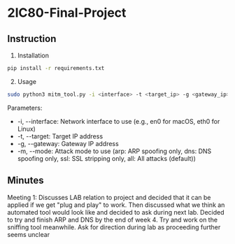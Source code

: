# 2IC80-Final-Project

## Instruction
1. Installation
```bash
pip install -r requirements.txt
```

2. Usage
```bash
sudo python3 mitm_tool.py -i <interface> -t <target_ip> -g <gateway_ip> -m <mode>
```
Parameters:
- -i, --interface: Network interface to use (e.g., en0 for macOS, eth0 for Linux)
- -t, --target: Target IP address
- -g, --gateway: Gateway IP address
- -m, --mode: Attack mode to use (arp: ARP spoofing only, dns: DNS spoofing only, ssl: SSL stripping only, all: All attacks (default))
## Minutes
Meeting 1:
Discusses LAB relation to project and decided that it can be applied if we get "plug and play" to work.
Then discussed what we think an automated tool would look like and decided to ask during next lab.
Decided to try and finish ARP and DNS by the end of week 4. Try and work on the sniffing tool meanwhile.
Ask for direction during lab as proceeding further seems unclear
